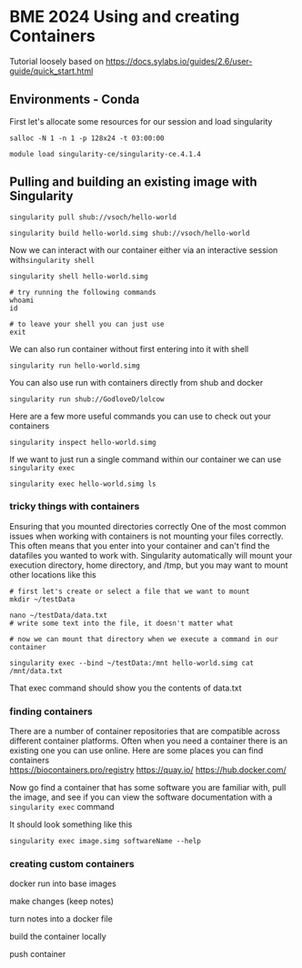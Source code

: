 # BME 2024 Using and creating Containers 

Tutorial loosely based on https://docs.sylabs.io/guides/2.6/user-guide/quick_start.html

## Environments - Conda 


First let's allocate some resources for our session and load singularity 
```
salloc -N 1 -n 1 -p 128x24 -t 03:00:00 

module load singularity-ce/singularity-ce.4.1.4
```


## Pulling and building an existing image with Singularity 

```
singularity pull shub://vsoch/hello-world 

singularity build hello-world.simg shub://vsoch/hello-world

```

Now we can interact with our container either via an interactive session with`singularity shell` 

```
singularity shell hello-world.simg

# try running the following commands 
whoami
id

# to leave your shell you can just use 
exit

```

We can also run container without first entering into it with shell 
```
singularity run hello-world.simg
```

You can also use run with containers directly from shub and docker

```
singularity run shub://GodloveD/lolcow
```

Here are a few more useful commands you can use to check out your containers 

```
singularity inspect hello-world.simg
```

If we want to just run a single command within our container we can use `singularity exec`

```
singularity exec hello-world.simg ls
```


### tricky things with containers 

Ensuring that you mounted directories correctly 
One of the most common issues when working with containers is not mounting your files correctly. This often means that you enter into your container and can't find the datafiles you wanted to work with. Singularity automatically will mount your execution directory, home directory, and /tmp, but you may want to mount other locations like this 

```
# first let's create or select a file that we want to mount
mkdir ~/testData

nano ~/testData/data.txt
# write some text into the file, it doesn't matter what 

# now we can mount that directory when we execute a command in our container 

singularity exec --bind ~/testData:/mnt hello-world.simg cat /mnt/data.txt

```
That exec command should show you the contents of data.txt  

### finding containers 

There are a number of container repositories that are compatible across different container platforms. Often when you need a container there is an existing one you can use online. Here are some places you can find containers  
https://biocontainers.pro/registry
https://quay.io/
https://hub.docker.com/

Now go find a container that has some software you are familiar with, pull the image, and see if you can view the software documentation with a `singularity exec` command 

It should look something like this 

```
singularity exec image.simg softwareName --help  
```

### creating custom containers 

docker run into base images 

make changes (keep notes)


turn notes into a docker file 

build the container locally 

push container 

